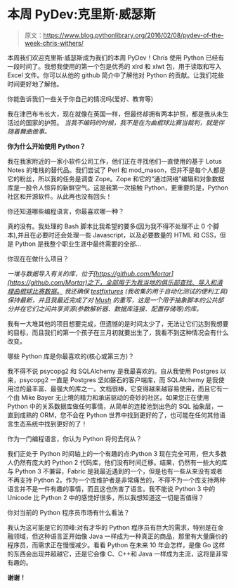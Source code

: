 # 本周 PyDev:克里斯·威瑟斯

> 原文：<https://www.blog.pythonlibrary.org/2016/02/08/pydev-of-the-week-chris-withers/>

本周我们欢迎克里斯·威瑟斯成为我们的本周 PyDev！Chris 使用 Python 已经有一段时间了。我想我使用的第一个包是优秀的 xlrd 和 xlwt 包，用于读取和写入 Excel 文件。你可以从他的 github 简介中了解他对 Python 的贡献。让我们花些时间更好地了解他。

你能告诉我们一些关于你自己的情况吗(爱好、教育等)

我在津巴布韦长大，现在就像在英国一样，但最终却拥有两本护照，都是我从未生活过的国家的护照。
 *当我不编码的时候，我不是在为曲棍球比赛当裁判，就是伴随着舞曲做事。*

**你为什么开始使用 Python？**

我在我家附近的一家小软件公司工作，他们正在寻找他们一直使用的基于 Lotus Notes 的堆栈的替代品。我们尝试了 Perl 和 mod_mason，但并不是每个人都是它的粉丝，所以我的任务是调查 Zope。Zope 和它的“通过网络”编辑和对象数据库是一股令人惊异的新鲜空气。这是我第一次接触 Python，更重要的是，Python 社区和开源软件。从此再也没有回头！

你还知道哪些编程语言，你最喜欢哪一种？

真的没有。我处理的 Bash 脚本比我希望的要多(因为我不得不处理不止 0 个脚本),并且在必要时还会处理一些 Javascript，以及必要数量的 HTML 和 CSS，但是 Python 是我整个职业生涯中最终需要的全部...

你现在在做什么项目？

*一堆与数据导入有关的库，位于[https://github.com/Mortar](https://github.com/Mortar)之下，全部用于为我当地的俱乐部查找、导入和清理曲棍球比赛数据。*
 *我还确保 [testfixtures](http://testfixtures.readthedocs.org/) (我收集的用于自动化测试的便利工具)保持最新，并且我最近完成了对 [Mush](http://mush.readthedocs.org/) 的重写，这是一个用于抽象脚本的公共部分并在它们之间共享资源(参数解析器、数据库连接、配置存储等)的库。*

我有一大堆其他的项目想要完成，但遗憾的是时间太少了，无法让它们达到我想要的目标，而且我们的第一个孩子在三月初就要出生了，我看不到这种情况会有什么改变。

哪些 Python 库是你最喜欢的(核心或第三方)？

我不得不说 psycopg2 和 SQLAlchemy 是我最喜欢的。自从我使用 Postgres 以来，psycopg2 一直是 Postgres 坚如磐石的客户端库，而 SQLAlchemy 是我使用过的最丰富、最强大的库之一。文档很棒，它变得越来越容易使用，而且它有一个由 Mike Bayer 无止境的精力和承诺驱动的奇妙的社区。如果您正在使用 Python 中的关系数据库做任何事情，从简单的连接池到出色的 SQL 抽象层，一直到成熟的 ORM，您不会在 Python 世界中找到更好的了，也可能在任何其他语言生态系统中找到更好的了！

作为一门编程语言，你认为 Python 将何去何从？

我们正处于 Python 时间轴上的一个有趣的点:Python 3 现在完全可用，但大多数人仍然有庞大的 Python 2 代码库，他们没有时间迁移。结果，仍然有一些大的库与 Python 3 不兼容，Fabric 是我最近遇到的一个，但是也有一些从来没有或者不再支持 Python 2。作为一个库维护者是非常痛苦的，不得不为一个库支持两种语言并不是一件有趣的事情，而且这也伤害了语言。我不能说 Python 3 中的 Unicode 比 Python 2 中的感觉好很多，所以我想知道这一切是否值得？

你对当前的 Python 程序员市场有什么看法？

我认为这可能是它的顶峰:对有才华的 Python 程序员有巨大的需求，特别是在金融领域，但这种语言正开始像 Java 一样成为一种真正的商品，那里有大量廉价的程序员，而需求正在慢慢减少。看看 Python 在未来 10 年会怎样，是像 Go 这样的东西会出现并超越它，还是它会像 C、C++和 Java 一样成为主流，这将是非常有趣的。

**谢谢！**